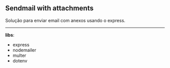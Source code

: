 ## Sendmail with attachments

Solução para enviar email com anexos usando o express.

---

**libs**:
- express
- nodemailer
- multer
- dotenv
